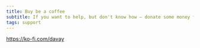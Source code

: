 ```yaml
---
title: Buy be a coffee
subtitle: If you want to help, but don't know how – donate some money for us!
tags: support
---
```


https://ko-fi.com/davay